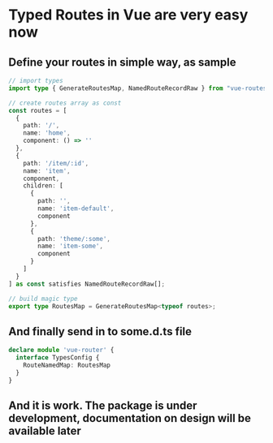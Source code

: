 # Typed Routes in Vue are very easy now

## Define your routes in simple way, as sample
```ts
// import types
import type { GenerateRoutesMap, NamedRouteRecordRaw } from "vue-routes-to-types";

// create routes array as const
const routes = [
  {
    path: '/',
    name: 'home',
    component: () => ''
  },
  {
    path: '/item/:id',
    name: 'item',
    component,
    children: [
      {
        path: '',
        name: 'item-default',
        component
      },
      {
        path: 'theme/:some',
        name: 'item-some',
        component
      }
    ]
  }
] as const satisfies NamedRouteRecordRaw[];

// build magic type
export type RoutesMap = GenerateRoutesMap<typeof routes>; 
```

## And finally send in to some.d.ts file
```ts
declare module 'vue-router' {
  interface TypesConfig {
    RouteNamedMap: RoutesMap
  }
}
```

## And it is work. The package is under development, documentation on design will be available later